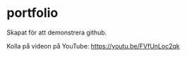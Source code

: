 # portfolio

Skapat för att demonstrera github. 

Kolla på videon på YouTube: https://youtu.be/FVfUnLoc2qk
